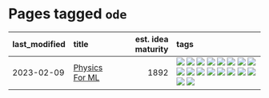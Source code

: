 # Pages tagged `ode`

|last_modified|title|est. idea maturity|tags
|:---|:---|---:|:---|
|2023-02-09|[Physics For ML](../physics_for_ml.md)|1892|[![](https://img.shields.io/badge/tag-brownianmotion-50c04b)](../tags/brownianmotion.md) [![](https://img.shields.io/badge/tag-curriculum-4072a1)](../tags/curriculum.md) [![](https://img.shields.io/badge/tag-curvature-7c795e)](../tags/curvature.md) [![](https://img.shields.io/badge/tag-education-95bed6)](../tags/education.md) [![](https://img.shields.io/badge/tag-eigenvectors-1743a)](../tags/eigenvectors.md) [![](https://img.shields.io/badge/tag-gaugetheory-c92725)](../tags/gaugetheory.md) [![](https://img.shields.io/badge/tag-grouptheory-43d799)](../tags/grouptheory.md) [![](https://img.shields.io/badge/tag-machinelearning-48fb29)](../tags/machinelearning.md) [![](https://img.shields.io/badge/tag-manifolds-d548d8)](../tags/manifolds.md) [![](https://img.shields.io/badge/tag-ode-98b52b)](../tags/ode.md) [![](https://img.shields.io/badge/tag-optimization-a9524c)](../tags/optimization.md) [![](https://img.shields.io/badge/tag-pde-7fe3bd)](../tags/pde.md) [![](https://img.shields.io/badge/tag-physics-1dc0d1)](../tags/physics.md) [![](https://img.shields.io/badge/tag-probabilityfields-4d5a4)](../tags/probabilityfields.md) [![](https://img.shields.io/badge/tag-quantummechanics-e168be)](../tags/quantummechanics.md) [![](https://img.shields.io/badge/tag-relativity-96f12e)](../tags/relativity.md) [![](https://img.shields.io/badge/tag-tensorcalculus-5e378d)](../tags/tensorcalculus.md) [![](https://img.shields.io/badge/tag-textbook-394ee4)](../tags/textbook.md)|